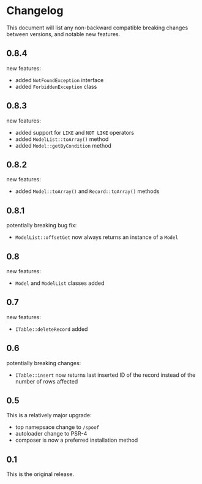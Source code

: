 Changelog
=========

This document will list any non-backward compatible breaking changes between
versions, and notable new features.

0.8.4
-----

new features:
- added `NotFoundException` interface
- added `ForbiddenException` class

0.8.3
-----

new features:
- added support for `LIKE` and `NOT LIKE` operators
- added `ModelList::toArray()` method
- added `Model::getByCondition` method

0.8.2
-----

new features:
- added `Model::toArray()` and `Record::toArray()` methods

0.8.1
-----

potentially breaking bug fix:
- `ModelList::offsetGet` now always returns an instance of a `Model`

0.8
---

new features:
- `Model` and `ModelList` classes added

0.7
---

new features:
- `ITable::deleteRecord` added

0.6
---

potentially breaking changes:
- `ITable::insert` now returns last inserted ID of the record instead of the
  number of rows affected

0.5
---

This is a relatively major upgrade:

- top namepsace change to `/spoof`
- autoloader change to PSR-4
- composer is now a preferred installation method

0.1
---

This is the original release.
